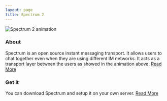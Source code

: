 ```yaml
---
layout: page
title: Spectrum 2
---
```


![Spectrum 2 animation](animation.gif)

### About

Spectrum is an open source instant messaging transport. It allows users to chat together even when they are using different IM networks. It acts as a transport layer between the users as showed in the animation above. [Read More](documentation/about.md)

### Get it

You can download Spectrum and setup it on your own server. [Read More](download)
